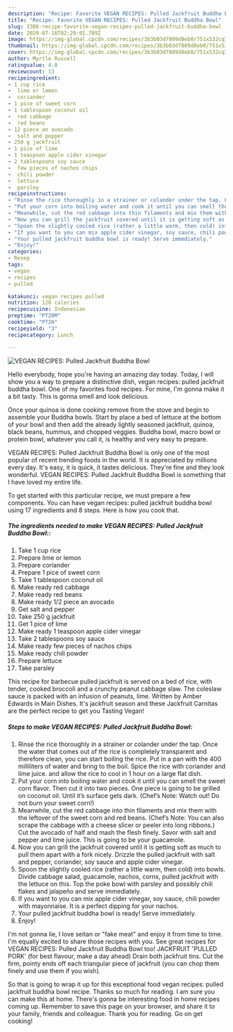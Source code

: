 ```yaml
---
description: "Recipe: Favorite VEGAN RECIPES: Pulled Jackfruit Buddha Bowl"
title: "Recipe: Favorite VEGAN RECIPES: Pulled Jackfruit Buddha Bowl"
slug: 3306-recipe-favorite-vegan-recipes-pulled-jackfruit-buddha-bowl
date: 2020-07-16T02:29:01.789Z
image: https://img-global.cpcdn.com/recipes/3b3b03d7809d8eb0/751x532cq70/vegan-recipes-pulled-jackfruit-buddha-bowl-recipe-main-photo.jpg
thumbnail: https://img-global.cpcdn.com/recipes/3b3b03d7809d8eb0/751x532cq70/vegan-recipes-pulled-jackfruit-buddha-bowl-recipe-main-photo.jpg
cover: https://img-global.cpcdn.com/recipes/3b3b03d7809d8eb0/751x532cq70/vegan-recipes-pulled-jackfruit-buddha-bowl-recipe-main-photo.jpg
author: Myrtle Russell
ratingvalue: 4.8
reviewcount: 13
recipeingredient:
- 1 cup rice
-  lime or lemon
-  coriander
- 1 pice of sweet corn
- 1 tablespoon coconut oil
-  red cabbage
-  red beans
- 12 piece an avocado
-  salt and pepper
- 250 g jackfruit
- 1 pice of lime
- 1 teaspoon apple cider vinegar
- 2 tablespoons soy sauce
-  few pieces of nachos chips
-  chili powder
-  lettuce
-  parsley
recipeinstructions:
- "Rinse the rice thoroughly in a strainer or colander under the tap. Once the water that comes out of the rice is completely transparent and therefore clean, you can start boiling the rice. Put in a pan with the 400 milliliters of water and bring to the boil. Spice the rice with coriander and lime juice. and allow the rice to cool in 1 hour on a large flat dish."
- "Put your corn into boiling water and cook it until you can smell the sweet corn flavor. Then cut it into two pieces. One piece is going to be grilled on coconut oil. Until it’s surface gets dark.  (Chef’s Note: Watch out! Do not burn your sweet corn!)"
- "Meanwhile, cut the red cabbage into thin filaments and mix them with the leftover of the sweet corn and red beans.  (Chef’s Note: You can also scrape the cabbage with a cheese slicer or peeler into long ribbons.) Cut the avocado of half and mash the flesh finely. Savor with salt and pepper and lime juice. This is going to be your guacamole."
- "Now you can grill the jackfruit covered until it is getting soft as much to pull them apart with a fork nicely. Drizzle the pulled jackfruit with salt and pepper, coriander, soy sauce and apple cider vinegar."
- "Spoon the slightly cooled rice (rather a little warm, then cold) into bowls.  Divide cabbage salad, guacamole, nachos, corns, pulled jackfruit with the lettuce on this. Top the poke bowl with parsley and possibly chili flakes and jalapeño and serve immediately."
- "If you want to you can mix apple cider vinegar, soy sauce, chili powder with mayonnaise. It is a perfect dipping for your nachos."
- "Your pulled jackfruit buddha bowl is ready! Serve immediately."
- "Enjoy!"
categories:
- Resep
tags:
- vegan
- recipes
- pulled

katakunci: vegan recipes pulled
nutrition: 120 calories
recipecuisine: Indonesian
preptime: "PT20M"
cooktime: "PT2H"
recipeyield: "3"
recipecategory: Lunch

---
```



![VEGAN RECIPES: Pulled Jackfruit Buddha Bowl](https://img-global.cpcdn.com/recipes/3b3b03d7809d8eb0/751x532cq70/vegan-recipes-pulled-jackfruit-buddha-bowl-recipe-main-photo.jpg)

Hello everybody, hope you're having an amazing day today. Today, I will show you a way to prepare a distinctive dish, vegan recipes: pulled jackfruit buddha bowl. One of my favorites food recipes. For mine, I'm gonna make it a bit tasty. This is gonna smell and look delicious.

Once your quinoa is done cooking remove from the stove and begin to assemble your Buddha bowls. Start by place a bed of lettuce at the bottom of your bowl and then add the already lightly seasoned jackfruit, quinoa, black beans, hummus, and chopped veggies. Buddha bowl, macro bowl or protein bowl, whatever you call it, is healthy and very easy to prepare.

VEGAN RECIPES: Pulled Jackfruit Buddha Bowl is only one of the most popular of recent trending foods in the world. It is appreciated by millions every day. It's easy, it is quick, it tastes delicious. They're fine and they look wonderful. VEGAN RECIPES: Pulled Jackfruit Buddha Bowl is something that I have loved my entire life.


To get started with this particular recipe, we must prepare a few components. You can have vegan recipes: pulled jackfruit buddha bowl using 17 ingredients and 8 steps. Here is how you cook that.

##### The ingredients needed to make VEGAN RECIPES: Pulled Jackfruit Buddha Bowl::

1. Take 1 cup rice
1. Prepare  lime or lemon
1. Prepare  coriander
1. Prepare 1 pice of sweet corn
1. Take 1 tablespoon coconut oil
1. Make ready  red cabbage
1. Make ready  red beans
1. Make ready 1/2 piece an avocado
1. Get  salt and pepper
1. Take 250 g jackfruit
1. Get 1 pice of lime
1. Make ready 1 teaspoon apple cider vinegar
1. Take 2 tablespoons soy sauce
1. Make ready  few pieces of nachos chips
1. Make ready  chili powder
1. Prepare  lettuce
1. Take  parsley


This recipe for barbecue pulled jackfruit is served on a bed of rice, with tender, cooked broccoli and a crunchy peanut cabbage slaw. The coleslaw sauce is packed with an infusion of peanuts, lime. Written by Amber Edwards in Main Dishes. It&#39;s jackfruit season and these Jackfruit Carnitas are the perfect recipe to get you Tasting Vegan! 

##### Steps to make VEGAN RECIPES: Pulled Jackfruit Buddha Bowl:

1. Rinse the rice thoroughly in a strainer or colander under the tap. Once the water that comes out of the rice is completely transparent and therefore clean, you can start boiling the rice. Put in a pan with the 400 milliliters of water and bring to the boil.
Spice the rice with coriander and lime juice. and allow the rice to cool in 1 hour on a large flat dish.
1. Put your corn into boiling water and cook it until you can smell the sweet corn flavor. Then cut it into two pieces. One piece is going to be grilled on coconut oil. Until it’s surface gets dark. 
(Chef’s Note: Watch out! Do not burn your sweet corn!)
1. Meanwhile, cut the red cabbage into thin filaments and mix them with the leftover of the sweet corn and red beans. 
(Chef’s Note: You can also scrape the cabbage with a cheese slicer or peeler into long ribbons.)
Cut the avocado of half and mash the flesh finely. Savor with salt and pepper and lime juice. This is going to be your guacamole.
1. Now you can grill the jackfruit covered until it is getting soft as much to pull them apart with a fork nicely.
Drizzle the pulled jackfruit with salt and pepper, coriander, soy sauce and apple cider vinegar.
1. Spoon the slightly cooled rice (rather a little warm, then cold) into bowls. 
Divide cabbage salad, guacamole, nachos, corns, pulled jackfruit with the lettuce on this.
Top the poke bowl with parsley and possibly chili flakes and jalapeño and serve immediately.
1. If you want to you can mix apple cider vinegar, soy sauce, chili powder with mayonnaise. It is a perfect dipping for your nachos.
1. Your pulled jackfruit buddha bowl is ready! Serve immediately.
1. Enjoy!


I&#39;m not gonna lie, I love seitan or &#34;fake meat&#34; and enjoy it from time to time. I&#39;m equally excited to share those recipes with you. See great recipes for VEGAN RECIPES: Pulled Jackfruit Buddha Bowl too! JACKFRUIT &#39;PULLED PORK&#39; (for best flavour, make a day ahead) Drain both jackfruit tins. Cut the firm, pointy ends off each triangular piece of jackfruit (you can chop them finely and use them if you wish). 

So that is going to wrap it up for this exceptional food vegan recipes: pulled jackfruit buddha bowl recipe. Thanks so much for reading. I am sure you can make this at home. There's gonna be interesting food in home recipes coming up. Remember to save this page on your browser, and share it to your family, friends and colleague. Thank you for reading. Go on get cooking!
